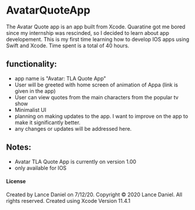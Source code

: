 # AvatarQuoteApp
The Avatar Quote app is an app built from Xcode. Quaratine got me bored since my internship was rescinded, so I decided to learn about app developement. This is my first time learning how to develop IOS apps using Swift and Xcode. Time spent is a total of 40 hours.

## functionality:

 - app name is "Avatar: TLA Quote App"
 - User will be greeted with home screen of animation of Appa (link is given in the app)
 - User can view quotes from the main characters from the popular tv show
 - Minimalist UI
 - planning on making updates to the app. I want to improve on the app to make it significantly better.
 - any changes or updates will be addressed here. 

## Notes:
- Avatar TLA Quote App is currently on version 1.00
- only available for IOS


#### License
Created by Lance Daniel on 7/12/20.
Copyright © 2020 Lance Daniel. All rights reserved. Created using Xcode Version 11.4.1 
